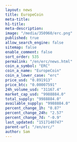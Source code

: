 ```yaml
---
layout: news
title: EuropeCoin
meta-title: 
h1-title: 
meta-description: 
image: "/media/350960/erc.png"
published: true
allow_search_engine: false
sitemap: false
enable_comment: false
sort_order: 535
permalink: "/en/erc/news.html"
coin_a_symbol: "ERC"
coin_a_name: "EuropeCoin"
coin_a_lower_case: "erc"
price_usd: "0.891913"
price_btc: "0.00007591"
24h_volume_usd: "31167.4"
market_cap_usd: "9988884.0"
total_supply: "9988884.0"
available_supply: "9988884.0"
percent_change_1h: "0.87"
percent_change_24h: "2.57"
percent_change_7d: "-0.9"
last_updated: "1517140747"
parent-url: "/en/erc/"
author: Sam
---
```



